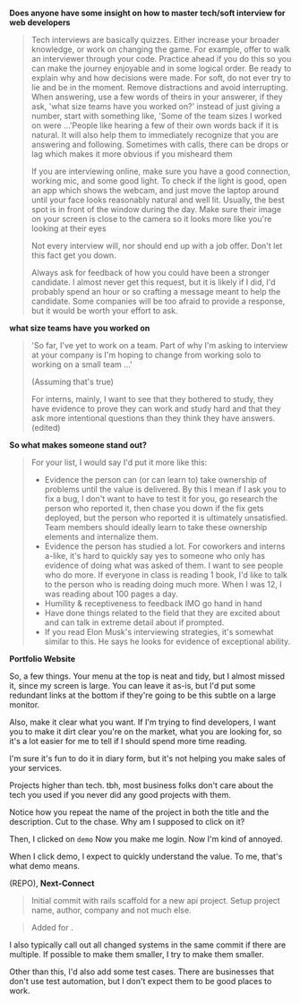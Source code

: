 

**Does anyone have some insight on how to master tech/soft interview for web developers**

> Tech interviews are basically quizzes. Either increase your broader knowledge, or work on changing the game. For example, offer to walk an interviewer through your code. Practice ahead if you do this so you can make the journey enjoyable and in some logical order. Be ready to explain why and how decisions were made. For soft, do not ever try to lie and be in the moment. Remove distractions and avoid interrupting. When answering, use a few words of theirs in your answerer, if they ask, 'what size teams have you worked on?' instead of just giving a number, start with something like, 'Some of the team sizes I worked on were ...'People like hearing a few of their own words back if it is natural. It will also help them to immediately recognize that you are answering and following. Sometimes with calls, there can be drops or lag which makes it more obvious if you misheard them
>
> If you are interviewing online, make sure you have a good connection, working mic, and some good light. To check if the light is good, open an app which shows the webcam, and just move the laptop around until your face looks reasonably natural and well lit. Usually, the best spot is in front of the window during the day.
> Make sure their image on your screen is close to the camera so it looks more like you're looking at their eyes
>
> Not every interview will, nor should end up with a job offer. Don't let this fact get you down.
>
> Always ask for feedback of how you could have been a stronger candidate. I almost never get this request, but it is likely if I did, I'd probably spend an hour or so crafting a message meant to help the candidate. Some companies will be too afraid to provide a response, but it would be worth your effort to ask.

**what size teams have you worked on**

> 'So far, I've yet to work on a team. Part of why I'm asking to interview at your company is I'm hoping to change from working solo to working on a small team ...'
>
> (Assuming that's true)
>
> For interns, mainly, I want to see that they bothered to study, they have evidence to prove they can work and study hard and that they ask more intentional questions than they think they have answers. (edited) 

**So what makes someone stand out?**

> For your list, I would say I'd put it more like this:
>
> - Evidence the person can (or can learn to) take ownership of problems until the value is delivered. By this I mean if I ask you to fix a bug, I don't want to have to test it for you, go research the person who reported it, then chase you down if the fix gets deployed, but the person who reported it is ultimately unsatisfied. Team members should ideally learn to take these ownership elements and internalize them.
> - Evidence the person has studied a lot. For coworkers and interns a-like, it's hard to quickly say yes to someone who only has evidence of doing what was asked of them. I want to see people who do more. If everyone in class is reading 1 book, I'd like to talk to the person who is reading doing much more. When I was 12, I was reading about 100 pages a day.
> - Humility & receptiveness to feedback IMO go hand in hand
> - Have done things related to the field that they are excited about and can talk in extreme detail about if prompted.
> - If you read Elon Musk's interviewing strategies, it's somewhat similar to this. He says he looks for evidence of exceptional ability.



**Portfolio Website**

So, a few things.
Your menu at the top is neat and tidy, but I almost missed it, since my screen is large. You can leave it as-is, but I'd put some redundant links at the bottom if they're going to be this subtle on a large monitor.

Also, make it clear what you want. If I'm trying to find developers, I want you to make it dirt clear you're on the market, what you are looking for, so it's a lot easier for me to tell if I should spend more time reading.

I'm sure it's fun to do it in diary form, but it's not helping you make sales of your services.

Projects higher than tech. tbh, most business folks don't care about the tech you used if you never did any good projects with them.

Notice how you repeat the name of the project in both the title and the description. Cut to the chase. Why am I supposed to click on it?

Then, I clicked on `demo` Now you make me login. Now I'm kind of annoyed.

When I click demo, I expect to quickly understand the value. To me, that's what demo means.

(REPO), **Next-Connect**

> Initial commit with rails scaffold for a new api project. Setup project name, author, company and not much else.

> Added <xyz feature> for <abc use case>.

I also typically call out all changed systems in the same commit if there are multiple. If possible to make them smaller, I try to make them smaller.

Other than this, I'd also add some test cases. There are businesses that don't use test automation, but I don't expect them to be good places to work.
